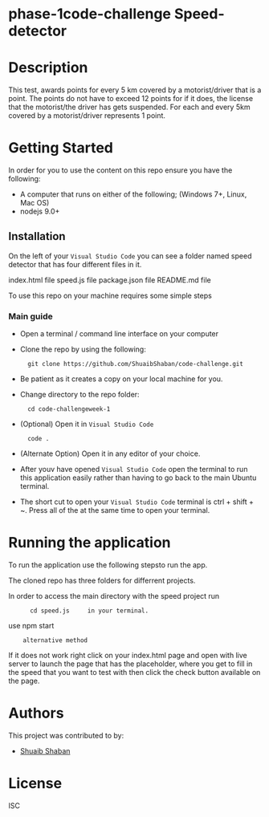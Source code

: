 # phase-1code-challenge Speed-detector

# Description

This test, awards points for every 5 km covered by a motorist/driver that is a point.
The points do not have to exceed 12 points for if it does, the license that the motorist/the driver has gets suspended. For each and every 5km covered by a motorist/driver represents 1 point.



# Getting Started
In order for you to use the content on this repo ensure you have the following:

- A computer that runs on either of the following; (Windows 7+, Linux, Mac OS)
- nodejs 9.0+

## Installation

On the left of your ``Visual Studio Code`` you can see a folder named speed detector that has four different files in it.

index.html file
speed.js file
package.json file
README.md file

To use this repo on your machine requires some simple steps

### Main guide

- Open a terminal / command line interface on your computer
- Clone the repo by using the following:

        git clone https://github.com/ShuaibShaban/code-challenge.git

- Be patient as it creates a copy on your local machine for you.
- Change directory to the repo folder:

        cd code-challengeweek-1

- (Optional) Open it in ``Visual Studio Code``

        code .

- (Alternate Option) Open it in any editor of your choice.

- After youv have opened ``Visual Studio Code`` open the terminal to run this application easily rather than having to go back to the main Ubuntu terminal.

- The short cut to open your ``Visual Studio Code`` terminal is ctrl + shift + ~. Press all of the at the same time to open your terminal.


# Running the application

To run the application use the following stepsto run the app.

The cloned repo has three folders for differrent projects. 

In order to access the main directory with the speed project  run  

          cd speed.js     in your terminal.


use npm start 

        alternative method

 If it does not work right click on your index.html page and open with live server to launch the page that has the placeholder, where you get to fill in the speed that you want to test with then click the check button available on the page. 

# Authors
This project was contributed to by:
- [Shuaib Shaban](https://github.com/ShuaibShaban/)

# License
ISC